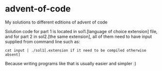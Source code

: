# advent-of-code

My solutions to different editions of advent of code

Solution code for part 1 is located in sol1.[language of choice extension]
file, and for part 2 in sol2.[the same extension], all of them need to have
input supplied from command line such as:
```
cat input | ./sol1[.extension if it need to be compiled otherwise absent]
```
Because writing programs like that is usually easier and simpler :)
